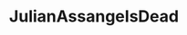 ---
title: JulianAssangeIsDead
crosslinks:
- WhereIsAssange
- xkcd
- whereisassange
- POLITIC
- IAmA
- The_Donald
---